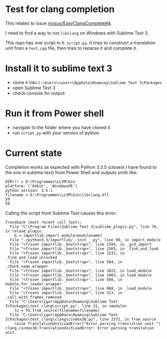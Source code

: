 # Test for clang completion
This relates to issue [niosus/EasyClangComplete#4](https://github.com/niosus/EasyClangComplete/issues/4).

I need to find a way to run `libclang` on Windows with Sublime Text 3.

This repo has one script in it: `script.py`. It tries to construct a translation unit from a `test.cpp` file, then tries to reparse it and complete it.


# Install it to sublime text 3
- clone it into `C:\Users\<user>\AppData\Roaming\Sublime Text 3\Packages`
- open Sublime Text 3
- check console for output

# Run it from Power shell
- navigate to the folder where you have cloned it
- run `script.py` with your version of python

# Current state
Completion works as expected with Python 3.3.5 (closest I have found to the one in sublime text) from Power Shell and outputs smth like:
```
DIR!!! = D:\Programmes\LLVM\bin
platform: ('64bit', 'WindowsPE')
python version: 3.5.1
filename = D:\Programmes\LLVM\bin\libclang.dll
59
59
```
Calling the script from Sublime Text causes this error:
```
Traceback (most recent call last):
  File "C:\Program Files\Sublime Text 3\sublime_plugin.py", line 78, in reload_plugin
    m = importlib.import_module(modulename)
  File "./python3.3/importlib/__init__.py", line 90, in import_module
  File "<frozen importlib._bootstrap>", line 1584, in _gcd_import
  File "<frozen importlib._bootstrap>", line 1565, in _find_and_load
  File "<frozen importlib._bootstrap>", line 1532, in _find_and_load_unlocked
  File "<frozen importlib._bootstrap>", line 584, in _check_name_wrapper
  File "<frozen importlib._bootstrap>", line 1022, in load_module
  File "<frozen importlib._bootstrap>", line 1003, in load_module
  File "<frozen importlib._bootstrap>", line 560, in module_for_loader_wrapper
  File "<frozen importlib._bootstrap>", line 868, in _load_module
  File "<frozen importlib._bootstrap>", line 313, in _call_with_frames_removed
  File "C:\Users\igor\AppData\Roaming\Sublime Text 3\Packages\test_clang\script.py", line 21, in <module>
    tu = TU.from_source(filename=filename)
  File "C:\Users\igor\AppData\Roaming\Sublime Text 3\Packages\test_clang\clang\cindex38.py", line 2372, in from_source
    raise TranslationUnitLoadError("Error parsing translation unit.")
clang.cindex38.TranslationUnitLoadError: Error parsing translation unit.
```

